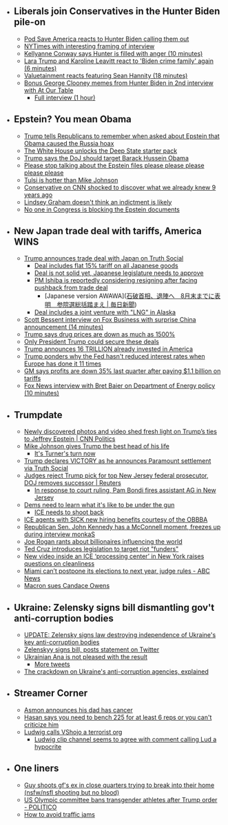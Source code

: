 
  - ## Liberals join Conservatives in the Hunter Biden pile-on
    - [Pod Save America reacts to Hunter Biden calling them out](https://x.com/rcpvideo/status/1947676994407415961)
    - [NYTimes with interesting framing of interview](https://x.com/Channel5iveNews/status/1947506517152043083)
    - [Kellyanne Conway says Hunter is filled with anger (10 minutes)](https://youtu.be/dkHehaNjgW8?si=XXJ1vsXv1B1QkIzW)
    - [Lara Trump and Karoline Leavitt react to 'Biden crime family' again (6 minutes)](https://youtu.be/lhKmt5ltCAo?si=dgDu_5HkYbU97kx8)
    - [Valuetainment reacts featuring Sean Hannity (18 minutes)](https://youtu.be/d_mAfcgqouQ?si=-PcBsQwD2B__8ukQ)
    - [Bonus George Clooney memes from Hunter Biden in 2nd interview with At Our Table](https://x.com/ChrisDJackson/status/1947719525970940386)
      - [Full interview (1 hour)](https://youtu.be/HVqiWu1fLdg?si=otjFS25Ij4jSxS4R)
  - ## Epstein? You mean Obama
    - [Trump tells Republicans to remember when asked about Epstein that Obama caused the Russia hoax](https://x.com/Acyn/status/1947816602994688077)
    - [The White House unlocks the Deep State starter pack](https://x.com/WhiteHouse/status/1947784239132332429)
    - [Trump says the DoJ should target Barack Hussein Obama](https://x.com/atrupar/status/1947687219751256106)
    - [Please stop talking about the Epstein files please please please please please](https://x.com/Acyn/status/1947688189281673491)
    - [Tulsi is hotter than Mike Johnson](https://x.com/Acyn/status/1947810904638181400)
    - [Conservative on CNN shocked to discover what we already knew 9 years ago](https://x.com/Acyn/status/1947845902133260592)
    - [Lindsey Graham doesn't think an indictment is likely](https://x.com/Acyn/status/1947822020244476130)
    - [No one in Congress is blocking the Epstein documents](https://x.com/cspan/status/1948058645566038040)
  - ## New Japan trade deal with tariffs, America WINS
    - [Trump announces trade deal with Japan on Truth Social](https://x.com/TrumpTruthOnX/status/1947799111249678728)
      - [Deal includes flat 15% tariff on all Japanese goods](https://www.cbsnews.com/news/trump-announces-japan-trade-deal-15-tariffs/)
      - [Deal is not solid yet, Japanese legislature needs to approve](https://x.com/meiselasb/status/1947818603249865095)
      - [PM Ishiba is reportedly considering resigning after facing pushback from trade deal](https://www.reuters.com/world/japans-pm-ishiba-quit-after-election-drubbing-trump-trade-deal-source-2025-07-22/)
        - [Japanese version AWAWA]([石破首相、退陣へ　8月末までに表明　参院選総括踏まえ | 毎日新聞](https://mainichi.jp/articles/20250723/k00/00m/010/057000c))
      - [Deal includes a joint venture with "LNG" in Alaska](https://x.com/Acyn/status/1947818382365233603)
    - [Scott Bessent interview on Fox Business with surprise China announcement (14 minutes)](https://youtu.be/QBo3QO7i9PI?si=zvuqieTKclffPm1u)
    - [Trump says drug prices are down as much as 1500%](https://x.com/Acyn/status/1947815418263179287)
    - [Only President Trump could secure these deals](https://x.com/Acyn/status/1947762617365500000)
    - [Trump announces 16 TRILLION already invested in America](https://x.com/Acyn/status/1947809819748077773)
    - [Trump ponders why the Fed hasn't reduced interest rates when Europe has done it 11 times](https://x.com/Acyn/status/1947813506251944426)
    - [GM says profits are down 35% last quarter after paying $1.1 billion on tariffs](https://x.com/WSJ/status/1947645303957434579)
    - [Fox News interview with Bret Baier on Department of Energy policy (10 minutes)](https://youtu.be/tCt5fWXDTQg?si=_XxaP0V4q1GcFxpI)
  - ## Trumpdate
    - [Newly discovered photos and video shed fresh light on Trump’s ties to Jeffrey Epstein | CNN Politics](https://www.cnn.com/2025/07/22/politics/kfile-trump-epstein-photos-footage)
    - [Mike Johnson gives Trump the best head of his life](https://x.com/Acyn/status/1947817246266691788)
      - [It's Turner's turn now](https://x.com/Acyn/status/1947808456309936238)
    - [Trump declares VICTORY as he announces Paramount settlement via Truth Social](https://x.com/Acyn/status/1947721822100979921)
    - [Judges reject Trump pick for top New Jersey federal prosecutor, DOJ removes successor | Reuters](https://www.reuters.com/world/us/judges-reject-trump-pick-top-new-jersey-federal-prosecutor-doj-removes-successor-2025-07-22/)
      - [In response to court ruling, Pam Bondi fires assistant AG in New Jersey](https://x.com/AGPamBondi/status/1947768353025556950)
    - [Dems need to learn what it's like to be under the gun](https://x.com/atrupar/status/1947752353664282853)
      - [ICE needs to shoot back](https://x.com/atrupar/status/1947754644119146840)
    - [ICE agents with SICK new hiring benefits courtesy of the OBBBA](https://x.com/DC_Draino/status/1947771355132318000)
    - [Republican Sen. John Kennedy has a McConnell moment, freezes up during interview monkaS](https://x.com/pdmcleod/status/1947817790422823030)
    - [Joe Rogan rants about billionaires influencing the world](https://x.com/joeroganhq/status/1947754418528788501)
    - [Ted Cruz introduces legislation to target riot "funders"](https://x.com/Acyn/status/1947829519643292059)
    - [New video inside an ICE ‘processing center’ in New York raises questions on cleanliness](https://youtu.be/iQY17_tnA-M?si=fQNdoTN71o0Qr7EF)
    - [Miami can’t postpone its elections to next year, judge rules - ABC News](https://abcnews.go.com/Politics/miami-postpone-elections-year-judge-rules/story?id=123971848)
    - [Macron sues Candace Owens](https://x.com/yashar/status/1948053101220610075)
  - ## Ukraine: Zelensky signs bill dismantling gov't anti-corruption bodies
    - [UPDATE: Zelensky signs law destroying independence of Ukraine's key anti-corruption bodies](https://kyivindependent.com/bill-subordinating-top-anti-corruption-agencies-to-prosecutor-generals-office/)
    - [Zelenskyy signs bill, posts statement on Twitter](https://x.com/ZelenskyyUa/status/1947803089626427753)
    - [Ukrainian Ana is not pleased with the result](https://x.com/UkrainianAna/status/1947734986896937058)
      - [More tweets](https://x.com/UkrainianAna/status/1947772579273466198)
    - [The crackdown on Ukraine's anti-corruption agencies, explained](https://kyivindependent.com/ukrainian-authorities-crack-down-on-anti-corruption-agencies-as-their-independence-is-in-jeopardy/)
  - ## Streamer Corner
    - [Asmon announces his dad has cancer](https://x.com/Awk20000/status/1947738565221441912)
    - [Hasan says you need to bench 225 for at least 6 reps or you can't criticize him](https://x.com/Awk20000/status/1947770686954672205)
    - [Ludwig calls VShojo a terrorist org](https://x.com/Awk20000/status/1947846581774061579)
      - [Ludwig clip channel seems to agree with comment calling Lud a hypocrite](https://x.com/Awk20000/status/1947800408312975498)
  - ## One liners
    - [Guy shoots gf's ex in close quarters trying to break into their home (nsfw/nsfl shooting but no blood)](https://x.com/CriminalVids/status/1947750103328149772)
    - [US Olympic committee bans transgender athletes after Trump order - POLITICO](https://www.politico.com/news/2025/07/22/u-s-olympic-committee-transgender-00468845)
    - [How to avoid traffic jams](https://x.com/LaurenWitzkeDE/status/1947627695065428242)
#